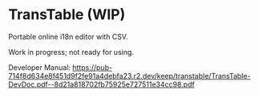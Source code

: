 # TransTable (WIP)

Portable online i18n editor with CSV.

Work in progress; not ready for using.

Developer Manual: https://pub-714f8d634e8f451d9f2fe91a4debfa23.r2.dev/keep/transtable/TransTable-DevDoc.pdf--8d21a818702fb75925e727511e34cc98.pdf

